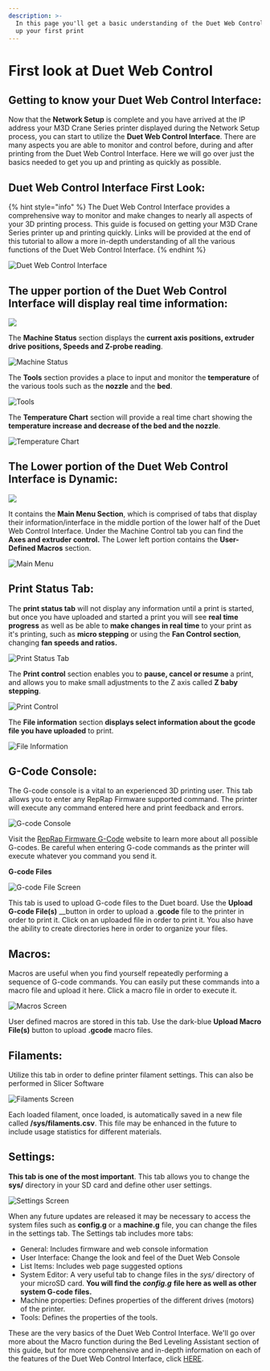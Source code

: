 ```yaml
---
description: >-
  In this page you'll get a basic understanding of the Duet Web Control and set
  up your first print
---
```


# First look at Duet Web Control

## Getting to know your Duet Web Control Interface:

Now that the **Network Setup** is complete and you have arrived at the IP address your M3D Crane Series printer displayed during the Network Setup process, you can start to utilize the **Duet Web Control Interface**. There are many aspects you are able to monitor and control before, during and after printing from the Duet Web Control Interface. Here we will go over just the basics needed to get you up and printing as quickly as possible. 

## Duet Web Control Interface First Look:

{% hint style="info" %}
The Duet Web Control Interface provides a comprehensive way to monitor and make changes to nearly all aspects of your 3D printing process. This guide is focused on getting your M3D Crane Series printer up and printing quickly. Links will be provided at the end of this tutorial to allow a more in-depth understanding of all the various functions of the Duet Web Control Interface. 
{% endhint %}

![Duet Web Control Interface](../.gitbook/assets/duet1%20%281%29.png)

## The upper portion of the Duet Web Control Interface will display real time information:

![](../.gitbook/assets/duet1.png)

The **Machine Status** section displays the **current axis positions, extruder drive positions, Speeds and Z-probe reading**.

![Machine Status](../.gitbook/assets/duet4.png)

 The **Tools** section provides a place to input and monitor the **temperature** of the various tools such as the **nozzle** and the **bed**.

![Tools](../.gitbook/assets/duettools.jpg)

 The **Temperature Chart** section will provide a real time chart showing the **temperature increase and decrease of the bed and the nozzle**. 

![Temperature Chart](../.gitbook/assets/duettempchart.jpg)

## The Lower portion of the Duet Web Control Interface is Dynamic: <a id="the-lower-portion-of-the-duet-web-control-interface-is-dynamic"></a>

![](https://blobscdn.gitbook.com/v0/b/gitbook-28427.appspot.com/o/assets%2F-LHsKN4t1c1PNlAAcU9y%2F-LP-KHnOi0PK10VX4-4_%2F-LP-Qs1EIkn4NcqwWhKW%2FDuet5.png?alt=media&token=ebccf83b-80cf-47e5-9b36-89aebd2fcf29)

 It contains the **Main Menu Section**, which is comprised of tabs that display their information/interface in the middle portion of the lower half of the Duet Web Control Interface. Under the Machine Control tab you can find the **Axes and extruder control.** The Lower left portion contains the **User-Defined Macros** section.

![Main Menu](../.gitbook/assets/duetmachinecontrol.jpg)

## Print Status Tab: <a id="print-status-tab"></a>

The **print status tab** will not display any information until a print is started, but once you have uploaded and started a print you will see **real time progress** as well as be able to **make changes in real time** to your print as it's printing, such as **micro stepping** or using the **Fan Control section**, changing **fan speeds and ratios.**

![Print Status Tab](../.gitbook/assets/duet6%20%281%29.png)

 The **Print control** section enables you to **pause, cancel or resume** a print, and allows you to make small adjustments to the Z axis called **Z baby stepping**.

![Print Control ](../.gitbook/assets/duet6printcontrol.png)

 The **File information** section **displays select information about the gcode file you have uploaded** to print.

![File Information](../.gitbook/assets/duet6.png)



## **G-Code Console:**

The G-code console is a vital to an experienced 3D printing user. This tab allows you to enter any RepRap Firmware supported command. The printer will execute any command entered here and print feedback and errors. 

![G-code Console](../.gitbook/assets/levflucsim14bjh0-gcodescreen.PNG)

Visit the [RepRap Firmware G-Code](https://reprap.org/wiki/G-code) website to learn more about all possible G-codes. Be careful when entering G-code commands as the printer will execute whatever you command you send it.

**G-code Files**

![G-code File Screen](../.gitbook/assets/vuhuksyxberfyakj-gcodefilescreen.PNG)

This tab is used to upload G-code files to the Duet board. Use the **Upload G-code File\(s\)** __button in order to upload a _._**gcode** file to the printer in order to print it. Click on an uploaded file in order to print it. You also have the ability to create directories here in order to organize your files. 

## **Macros:**

Macros are useful when you find yourself repeatedly performing a sequence of G-code commands. You can easily put these commands into a macro file and upload it here. Click a macro file in order to execute it.

![Macros Screen](../.gitbook/assets/fewjngk0vnk3rcgd-macrosscreen.PNG)

User defined macros are stored in this tab. Use the dark-blue **Upload Macro File\(s\)** button to upload **.gcode** macro files. 

## **Filaments:**

Utilize this tab in order to define printer filament settings. This can also be performed in Slicer Software

![Filaments Screen](../.gitbook/assets/dlsuoxidsmtdjsar-filamentsscreen.PNG)

Each loaded filament, once loaded, is automatically saved in a new file called **/sys/filaments.csv**. This file may be enhanced in the future to include usage statistics for different materials.

## **Settings:**

**This tab is one of the most important**. This tab allows you to change the **sys/** directory in your SD card and define other user settings.

![Settings Screen](../.gitbook/assets/726ggigphugtd2tt-settingsscreen.PNG)

When any future updates are released it may be necessary to access the system files such as **config.g** or a **machine.g** file, you can change the files in the settings tab. The Settings tab includes more tabs:

* General: Includes firmware and web console information
* User Interface: Change the look and feel of the Duet Web Console
* List Items: Includes web page suggested options
* System Editor: A very useful tab to change files in the _sys/_ directory of your microSD card. **You will find the** _**config.g**_ **file here as well as other system G-code files.**
* Machine properties: Defines properties of the different drives \(motors\) of the printer.
* Tools: Defines the properties of the tools.

These are the very basics of the Duet Web Control Interface. We'll go over more about the Macro function during the Bed Leveling Assistant section of this guide, but for more comprehensive and in-depth information on each of the features of the Duet Web Control Interface, click [HERE](https://duet3d.dozuki.com/Wiki/Duet_Web_Control_Manual#Section_Overview).

 

